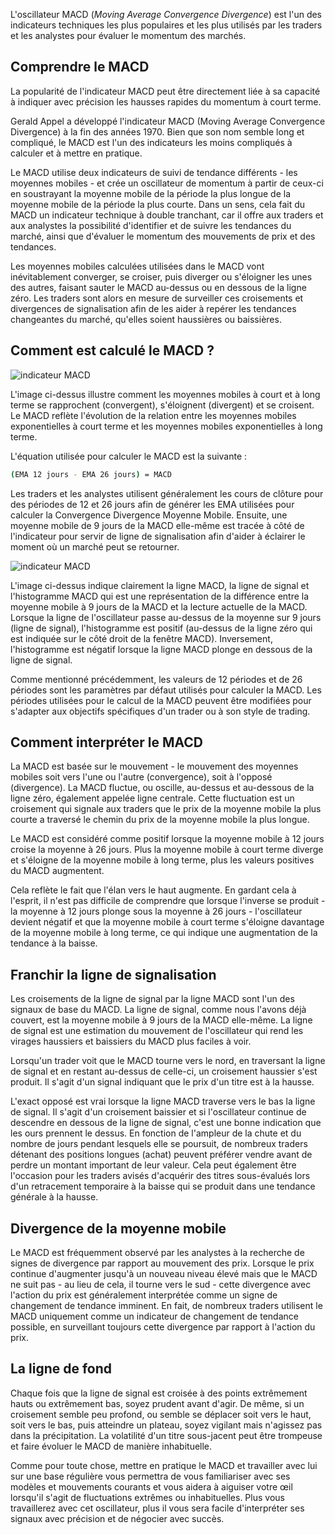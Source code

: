 L'oscillateur MACD (*Moving Average Convergence Divergence*) est l'un des indicateurs techniques les plus populaires et les plus utilisés par les traders et les analystes pour évaluer le momentum des marchés.

## Comprendre le MACD

La popularité de l'indicateur MACD peut être directement liée à sa capacité à indiquer avec précision les hausses rapides du momentum à court terme.

Gerald Appel a développé l'indicateur MACD (Moving Average Convergence Divergence) à la fin des années 1970. Bien que son nom semble long et compliqué, le MACD est l'un des indicateurs les moins compliqués à calculer et à mettre en pratique.

Le MACD utilise deux indicateurs de suivi de tendance différents - les moyennes mobiles - et crée un oscillateur de momentum à partir de ceux-ci en soustrayant la moyenne mobile de la période la plus longue de la moyenne mobile de la période la plus courte. Dans un sens, cela fait du MACD un indicateur technique à double tranchant, car il offre aux traders et aux analystes la possibilité d'identifier et de suivre les tendances du marché, ainsi que d'évaluer le momentum des mouvements de prix et des tendances.

Les moyennes mobiles calculées utilisées dans le MACD vont inévitablement converger, se croiser, puis diverger ou s'éloigner les unes des autres, faisant sauter le MACD au-dessus ou en dessous de la ligne zéro. Les traders sont alors en mesure de surveiller ces croisements et divergences de signalisation afin de les aider à repérer les tendances changeantes du marché, qu'elles soient haussières ou baissières.

## Comment est calculé le MACD ?

![indicateur MACD](https://raw.githubusercontent.com/Microleadoff/content/master/lang/fr/courses/Ing%C3%A9nierie/Blockchain/Trading/0330%20-%20L'indicateur%20MACD/images/image2.jpg)

L'image ci-dessus illustre comment les moyennes mobiles à court et à long terme se rapprochent (convergent), s'éloignent (divergent) et se croisent. Le MACD reflète l'évolution de la relation entre les moyennes mobiles exponentielles à court terme et les moyennes mobiles exponentielles à long terme.

L'équation utilisée pour calculer le MACD est la suivante :

```bash
(EMA 12 jours - EMA 26 jours) = MACD
```

Les traders et les analystes utilisent généralement les cours de clôture pour des périodes de 12 et 26 jours afin de générer les EMA utilisées pour calculer la Convergence Divergence Moyenne Mobile. Ensuite, une moyenne mobile de 9 jours de la MACD elle-même est tracée à côté de l'indicateur pour servir de ligne de signalisation afin d'aider à éclairer le moment où un marché peut se retourner.

![indicateur MACD](https://raw.githubusercontent.com/Microleadoff/content/master/lang/fr/courses/Ing%C3%A9nierie/Blockchain/Trading/0330%20-%20L'indicateur%20MACD/images/image1.jpg)

L'image ci-dessus indique clairement la ligne MACD, la ligne de signal et l'histogramme MACD qui est une représentation de la différence entre la moyenne mobile à 9 jours de la MACD et la lecture actuelle de la MACD. Lorsque la ligne de l'oscillateur passe au-dessus de la moyenne sur 9 jours (ligne de signal), l'histogramme est positif (au-dessus de la ligne zéro qui est indiquée sur le côté droit de la fenêtre MACD). Inversement, l'histogramme est négatif lorsque la ligne MACD plonge en dessous de la ligne de signal.

Comme mentionné précédemment, les valeurs de 12 périodes et de 26 périodes sont les paramètres par défaut utilisés pour calculer la MACD. Les périodes utilisées pour le calcul de la MACD peuvent être modifiées pour s'adapter aux objectifs spécifiques d'un trader ou à son style de trading.

## Comment interpréter le MACD

La MACD est basée sur le mouvement - le mouvement des moyennes mobiles soit vers l'une ou l'autre (convergence), soit à l'opposé (divergence). La MACD fluctue, ou oscille, au-dessus et au-dessous de la ligne zéro, également appelée ligne centrale. Cette fluctuation est un croisement qui signale aux traders que le prix de la moyenne mobile la plus courte a traversé le chemin du prix de la moyenne mobile la plus longue.

Le MACD est considéré comme positif lorsque la moyenne mobile à 12 jours croise la moyenne à 26 jours. Plus la moyenne mobile à court terme diverge et s'éloigne de la moyenne mobile à long terme, plus les valeurs positives du MACD augmentent.

Cela reflète le fait que l'élan vers le haut augmente. En gardant cela à l'esprit, il n'est pas difficile de comprendre que lorsque l'inverse se produit - la moyenne à 12 jours plonge sous la moyenne à 26 jours - l'oscillateur devient négatif et que la moyenne mobile à court terme s'éloigne davantage de la moyenne mobile à long terme, ce qui indique une augmentation de la tendance à la baisse.

## Franchir la ligne de signalisation

Les croisements de la ligne de signal par la ligne MACD sont l'un des signaux de base du MACD. La ligne de signal, comme nous l'avons déjà couvert, est la moyenne mobile à 9 jours de la MACD elle-même. La ligne de signal est une estimation du mouvement de l'oscillateur qui rend les virages haussiers et baissiers du MACD plus faciles à voir.

Lorsqu'un trader voit que le MACD tourne vers le nord, en traversant la ligne de signal et en restant au-dessus de celle-ci, un croisement haussier s'est produit. Il s'agit d'un signal indiquant que le prix d'un titre est à la hausse.

L'exact opposé est vrai lorsque la ligne MACD traverse vers le bas la ligne de signal. Il s'agit d'un croisement baissier et si l'oscillateur continue de descendre en dessous de la ligne de signal, c'est une bonne indication que les ours prennent le dessus. En fonction de l'ampleur de la chute et du nombre de jours pendant lesquels elle se poursuit, de nombreux traders détenant des positions longues (achat) peuvent préférer vendre avant de perdre un montant important de leur valeur. Cela peut également être l'occasion pour les traders avisés d'acquérir des titres sous-évalués lors d'un retracement temporaire à la baisse qui se produit dans une tendance générale à la hausse.

## Divergence de la moyenne mobile

Le MACD est fréquemment observé par les analystes à la recherche de signes de divergence par rapport au mouvement des prix. Lorsque le prix continue d'augmenter jusqu'à un nouveau niveau élevé mais que le MACD ne suit pas - au lieu de cela, il tourne vers le sud - cette divergence avec l'action du prix est généralement interprétée comme un signe de changement de tendance imminent. En fait, de nombreux traders utilisent le MACD uniquement comme un indicateur de changement de tendance possible, en surveillant toujours cette divergence par rapport à l'action du prix.

## La ligne de fond

Chaque fois que la ligne de signal est croisée à des points extrêmement hauts ou extrêmement bas, soyez prudent avant d'agir. De même, si un croisement semble peu profond, ou semble se déplacer soit vers le haut, soit vers le bas, puis atteindre un plateau, soyez vigilant mais n'agissez pas dans la précipitation. La volatilité d'un titre sous-jacent peut être trompeuse et faire évoluer le MACD de manière inhabituelle.

Comme pour toute chose, mettre en pratique le MACD et travailler avec lui sur une base régulière vous permettra de vous familiariser avec ses modèles et mouvements courants et vous aidera à aiguiser votre œil lorsqu'il s'agit de fluctuations extrêmes ou inhabituelles. Plus vous travaillerez avec cet oscillateur, plus il vous sera facile d'interpréter ses signaux avec précision et de négocier avec succès.